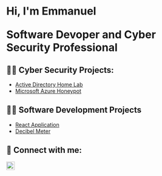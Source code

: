 <h1>Hi, I'm Emmanuel 
  
Software Devoper</a> and Cyber Security Professional</a>

<h2>👨‍💻 Cyber Security Projects:</h2>

  - [Active Directory Home Lab](https://github.com/eekeng/Active-Directory-Home-Lab)
  - [Microsoft Azure Honeypot](https://github.com/eekeng/Cloud-Based-Honeypot) 


<h2>👨‍💻 Software Development Projects</h2>

- [React Application](https://github.com/eekeng/spotify-album-searcher)
- [Decibel Meter](https://github.com/eekeng/Decibel-Meter-)

<h2> 🤳 Connect with me:</h2>


[<img align="left" width="22px" src="https://cdn.jsdelivr.net/npm/simple-icons@v3/icons/linkedin.svg" />][linkedin]



[linkedin]: https://www.linkedin.com/in/emmanuel-e-a26bb7245/


